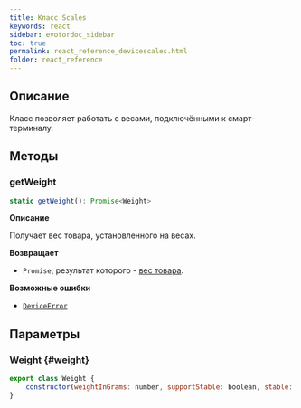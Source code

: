 ```yaml
---
title: Класс Scales
keywords: react
sidebar: evotordoc_sidebar
toc: true
permalink: react_reference_devicescales.html
folder: react_reference
---
```


## Описание

Класс позволяет работать с весами, подключёнными к смарт-терминалу.

## Методы

### getWeight

```js
static getWeight(): Promise<Weight>
```

**Описание**

Получает вес товара, установленного на весах.

**Возвращает**

* `Promise`, результат которого - [вес товара](./react_reference_devicescales.html#weight).

**Возможные ошибки**

* [`DeviceError`](./doc_react_errorshandling.html#DeviceError)

## Параметры

### Weight {#weight}

```js
export class Weight {
    constructor(weightInGrams: number, supportStable: boolean, stable: boolean) {}
}
```
